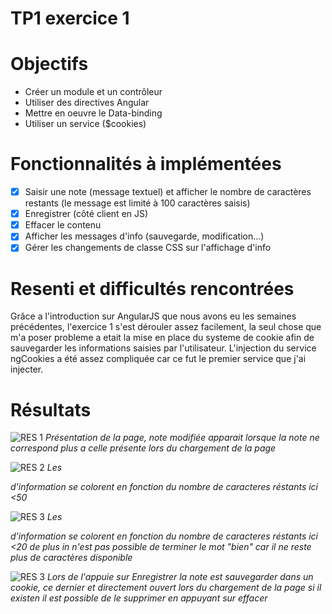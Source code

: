 
# TP1 exercice 1


# Objectifs

- Créer un module et un contrôleur
- Utiliser des directives Angular
- Mettre en oeuvre le Data-binding
- Utiliser un service ($cookies)

# Fonctionnalités à implémentées

- [x] Saisir une note (message textuel) et afficher le nombre de caractères restants (le message  est limité à 100 caractères saisis)
- [x] Enregistrer (côté client en JS)
- [x] Effacer le contenu
- [x] Afficher les messages d'info (sauvegarde, modification…)
- [x] Gérer les changements de classe CSS sur l'affichage d'info

# Resenti et difficultés rencontrées
   Grâce a l'introduction sur AngularJS que nous avons eu les semaines précédentes, l'exercice 1 s'est dérouler assez facilement, la seul chose que m'a poser probleme a etait la mise en place du systeme de cookie afin de sauvegarder les informations saisies par l'utilisateur.
   L'injection du service ngCookies a été assez compliquée car ce fut le premier service que j'ai injecter.

# Résultats
![RES 1](https://image.noelshack.com/fichiers/2017/13/1490696339-capture-d-ecran-2017-03-28-a-12-17-04.png)
    *Présentation de la page, note modifiée apparait lorsque la note ne correspond plus a celle présente lors du chargement de la page*
    
![RES 2](https://image.noelshack.com/fichiers/2017/13/1490696339-capture-d-ecran-2017-03-28-a-12-17-41.png)
 *Les <div> d'information se colorent en fonction du nombre de caracteres réstants ici <50*
 
![RES 3](https://image.noelshack.com/fichiers/2017/13/1490696339-capture-d-ecran-2017-03-28-a-12-18-21.png)
 *Les <div> d'information se colorent en fonction du nombre de caracteres réstants ici <20 de plus in n'est pas possible de terminer le mot "bien" car il ne reste plus de caractères disponible*
 
 ![RES 3](https://image.noelshack.com/fichiers/2017/13/1490697008-capture-d-ecran-2017-03-28-a-12-29-53.png)
 *Lors de l'appuie sur Enregistrer la note est sauvegarder dans un cookie, ce dernier et directement ouvert lors du chargement de la page si il existen il est possible de le supprimer en appuyant sur effacer*
 


